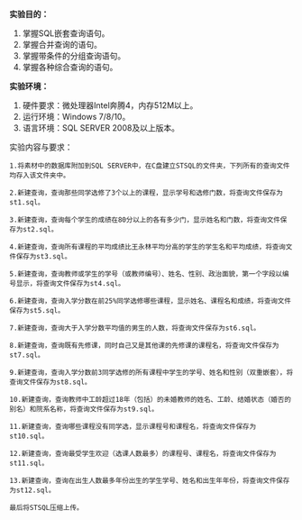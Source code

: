 **实验目的：**

1.  掌握SQL嵌套查询语句。
2.  掌握合并查询的语句。
3.  掌握带条件的分组查询语句。
4.  掌握各种综合查询的语句。

**实验环境：**

1.  硬件要求：微处理器Intel奔腾4，内存512M以上。
2.  运行环境：Windows 7/8/10。
3.  语言环境：SQL SERVER 2008及以上版本。

实验内容与要求：


```
1.将素材中的数据库附加到SQL SERVER中，在C盘建立STSQL的文件夹，下列所有的查询文件均存入该文件夹中。

2.新建查询，查询那些同学选修了3个以上的课程，显示学号和选修门数，将查询文件保存为st1.sql。

3.新建查询，查询每个学生的成绩在80分以上的各有多少门，显示姓名和门数，将查询文件保存为st2.sql。

4.新建查询，查询所有课程的平均成绩比王永林平均分高的学生的学生名和平均成绩，将查询文件保存为st3.sql。

5.新建查询，查询教师或学生的学号（或教师编号）、姓名、性别、政治面貌，第一个字段以编号显示，将查询文件保存为st4.sql。

6.新建查询，查询入学分数在前25%同学选修哪些课程，显示姓名、课程名和成绩，将查询文件保存为st5.sql。

7.新建查询，查询大于入学分数平均值的男生的人数，将查询文件保存为st6.sql。

8.新建查询，查询既有先修课，同时自己又是其他课的先修课的课程名，将查询文件保存为st7.sql。

9.新建查询，查询入学分数前3同学选修的所有课程中学生的学号、姓名和性别（双重嵌套），将查询文件保存为st8.sql。

10.新建查询，查询教师中工龄超过18年（包括）的未婚教师的姓名、工龄、结婚状态（婚否的别名）和院系名称，将查询文件保存为st9.sql。

11.新建查询，查询哪些课程没有同学选，显示课程号和课程名，将查询文件保存为st10.sql。

12.新建查询，查询最受学生欢迎（选课人数最多）的课程号、课程名，将查询文件保存为st11.sql。

13.新建查询，查询在出生人数最多年份出生的学生学号、姓名和出生年年份，将查询文件保存为st12.sql。

最后将STSQL压缩上传。
```

